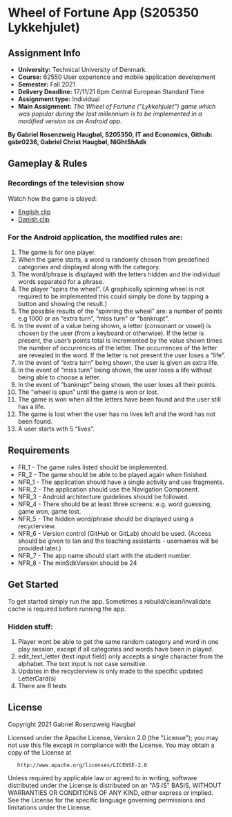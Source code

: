 # Wheel of Fortune App (S205350 Lykkehjulet)

## Assignment Info
* **University:** Technical University of Denmark.
* **Course:** 62550 User experience and mobile application development 
* **Semester:** Fall 2021
* **Delivery Deadline:** 17/11/21 6pm Central European Standard Time
* **Assignment type:** Individual
* __Main Assignment:__ *The Wheel of Fortune (“Lykkehjulet”) game which was popular during the last millennium
is to be implemented in a modified version as an Android app.*

**By Gabriel Rosenzweig Haugbøl, S205350, IT and Economics, Github: gabr0236, Gabriel Christ Haugbøl, NiGhtShAdk**

## Gameplay & Rules

### Recordings of the television show
Watch how the game is played:
* [English clip](https://youtu.be/j_FpIab0K_8)
* [Danish clip](https://youtu.be/79nl-BDNek0)

### For the Android application, the modified rules are:
1. The game is for one player.
2. When the game starts, a word is randomly chosen from predefined categories and displayed
   along with the category.
3. The word/phrase is displayed with the letters hidden and the individual words separated for a
   phrase.
4. The player “spins the wheel”. (A graphically spinning wheel is not required to be implemented
   this could simply be done by tapping a button and showing the result.)
5. The possible results of the “spinning the wheel” are: a number of points e.g 1000 or an “extra
   turn”, “miss turn” or “bankrupt”.
6. In the event of a value being shown, a letter (consonant or vowel) is chosen by the user (from
   a keyboard or otherwise). 
   If the letter is present, the user’s points total is incremented by the value shown times the number of occurrences of the letter.
   The occurrences of the letter are revealed in the word. If the letter is not present the user loses a “life”.
7. In the event of “extra turn” being shown, the user is given an extra life.
8. In the event of “miss turn” being shown, the user loses a life without being able to choose a
   letter.
9. In the event of “bankrupt” being shown, the user loses all their points.
10. The “wheel is spun” until the game is won or lost.
11. The game is won when all the letters have been found and the user still has a life.
12. The game is lost when the user has no lives left and the word has not been found.
13. A user starts with 5 “lives”.

## Requirements
* FR_1  - The game rules listed should be implemented.
* FR_2  - The game should be able to be played again when finished.
* NFR_1 - The application should have a single activity and use fragments.
* NFR_2 - The application should use the Navigation Component.
* NFR_3 - Android architecture guidelines should be followed.
* NFR_4 - There should be at least three screens: e.g. word guessing, game won, game lost.
* NFR_5 - The hidden word/phrase should be displayed using a recyclerview.
* NFR_6 - Version control (GitHub or GitLab) should be used.
(Access should be given to Ian and the teaching assistants - usernames will be provided later.)
* NFR_7 - The app name should start with the student number.
* NFR_8 - The minSdkVersion should be 24

## Get Started
To get started simply run the app. Sometimes a rebuild/clean/invalidate cache is required before running the app.

### Hidden stuff:
1. Player wont be able to get the same random category and word in one play session, except if all categories and words have been in played.
2. edit_text_letter (text input field) only accepts a single character from the alphabet. The text input is not case sensitive.
3. Updates in the recyclerview is only made to the specific updated LetterCard(s)
4. There are 8 tests

## License
Copyright 2021 Gabriel Rosenzweig Haugbøl

Licensed under the Apache License, Version 2.0 (the "License");
you may not use this file except in compliance with the License.
You may obtain a copy of the License at

       http://www.apache.org/licenses/LICENSE-2.0

Unless required by applicable law or agreed to in writing, software
distributed under the License is distributed on an "AS IS" BASIS,
WITHOUT WARRANTIES OR CONDITIONS OF ANY KIND, either express or implied.
See the License for the specific language governing permissions and
limitations under the License.
